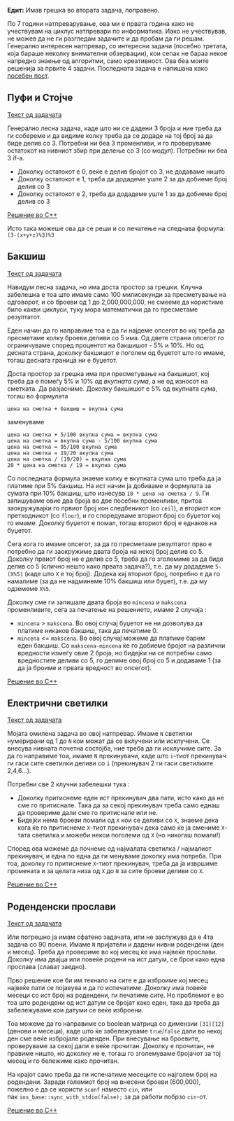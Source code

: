 **Едит:** Имав грешка во втората задача, поправено.

По 7 години натпреварување, ова ми е првата година како не учествувам на циклус натпревари по информатика. Иако не учествував, не можев да не ги разгледам задачите и да пробам да ги решам. Генерално интересен натпревар, со интересни задачи (посебно третата, која бараше неколку внимателни обзервации), кои сепак не бараа некое напредно знаење од алгоритми, само креативност. Ова беа моите решенија за првите 4 задачи. Последната задача е напишана како [посебен пост](https://aandevski.wordpress.com/2015/02/22/%D0%BC%D0%B5%D0%BD%D0%B4%D0%BE-%D0%B2%D0%B5%D0%BB%D0%BE%D1%81%D0%B8%D0%BF%D0%B5%D0%B4%D1%81%D0%BA%D0%B0-%D0%BF%D0%B0%D1%82%D0%B5%D0%BA%D0%B0/).

## Пуфи и Стојче

[Текст од задачата](http://mendo.mk/Task.do?competition=218&amp;id=532)

Генерално лесна задача, каде што ни се дадени 3 броја и ние треба да ги собереме и да видиме колку треба да се додаде на тој број за да биде делив со 3. Потребни ни беа 3 променливи, и го проверуваме остатокот на нивниот збир при делење со 3 (со модул). Потребни ни беа 3 if-а.
 * Доколку остатокот е 0, веќе е делив бројот со 3, не додаваме ништо
 * Доколку остатокот е 1, треба да додадеме уште 2 за да добиеме број делив со 3
 * Доколку остатокот е 2, треба да додадеме уште 1 за да добиеме број делив со 3

[Решение во C++](http://pastebin.com/ZuUy5Qyd)

Исто така можеше ова да се реши и со печатење на следнава формула: `(3-(x+y+z)%3)%3`

## Бакшиш

[Текст од задачата](http://mendo.mk/Task.do?competition=218&amp;id=528)

Навидум лесна задача, но има доста простор за грешки. Клучна забелешка е тоа што имаме само 100 милисекунди за пресметување на одговорот, и со броеви од 1 до 2,000,000,000, не смееме да користиме било какви циклуси, туку мора математички да го пресметаме резултатот.

Еден начин да го направиме тоа е да ги најдеме опсегот во кој треба да пресметаме колку броеви деливи со 5 има. Од двете страни опсегот го ограничуваме според процентот на бакшишот - 5% и 10%. Но од десната страна, доколку бакшишот е поголем од буџетот што го имаме, тогаш десната граница ни е буџетот.

Доста простор за грешка има при пресметување на бакшишот, кој треба да е помеѓу 5% и 10% *од вкупната сума*, а не од износот на сметката. Да разјасниме. Доколку бакшишот е 5% од вкупната сума, тогаш во формулата

```
цена на сметка + бакшиш = вкупна сума
```
заменуваме

```
цена на сметка + 5/100 вкупна сума = вкупна сума
цена на сметка = вкупна сума - 5/100 вкупна сума
цена на сметка = 95/100 вкупна сума
цена на сметка = 19/20 вкупна сума
цена на сметка / (19/20) = вкупна сума
20 * цена на сметка / 19 = вкупна сума
```

Со последната формула знаеме колку е вкупната сума што треба да ја платиме при 5% бакшиш. На ист начин ја добиваме и формулата за сумата при 10% бакшиш, што изнесува `10 * цена на сметка / 9`. Ги запишуваме овие два броја во две посебни променливи, притоа заокружувајќи го првиот број кон следбеникот (со `ceil`), а вториот кон претходникот (со `floor`), и го споредуваме вториот број со буџетот кој го имаме. Доколку буџетот е помал, тогаш вториот број е еднаков на буџетот.

Сега кога го имаме опсегот, за да го пресметаме резултатот прво е потребно да ги заокружиме двата броја на некој број делив со 5. Доколку првиот број не е делив со 5, треба да го зголемиме за да биде делив со 5 (слично нешто како првата задача?), т.е. да му додадеме `5-(X%5)` (каде што `X` е тој број). Додека кај вториот број, потребно е да го намалиме (за да не надминеме 10% бакшиш или буџет), т.е. да му одземеме `X%5`.

Доколку сме ги запишале двата броја во `mincena` и `makscena` променливите, сега за печатење на решението, имаме 2 случаја :
 * `mincena` > `makscena`. Во овој случај буџетот не ни дозволува да платиме никаков бакшиш, така да печатиме 0.
 * `mincena` <= `makscena`. Во овој случај можеме да платиме барем еден бакшиш. Со `makscena-mincena` ќе го добиеме бројот на различни вредности измеѓу овие 2 броја, но бидејќи ни се потребни само вредностите деливи со 5, го делиме овој број со 5 и додаваме 1 (за да ја броиме и првата вредност во опсегот).

[Решение во C++](http://pastebin.com/FcwTUaMs)

## Електрични светилки
[Текст од задачата](http://mendo.mk/Task.do?competition=218&amp;id=529)

Мојата омилена задача во овој натпревар. Имаме `N` светилки нумерирани од 1 до `N` кои можат да се вклучени или исклучени. Се внесува нивната почетна состојба, ние треба да ги исклучиме сите. За да го направиме тоа, имаме `N` прекинувачи, каде што `i`-тиот прекинувач ги гаси сите светилки деливи со `i` (прекинувач 2 ги гаси светилките 2,4,6...).

Потребни све 2 клучни забелешки тука :
 * Доколку притиснеме еден ист прекинувач два пати, исто како да не сме го притиснале. Така да за секој прекинувач треба само еднаш да провериме дали сме го притиснале или не.
 * Бидејќи нема броеви помали од `X` кои се деливи со `X`, знаеме дека кога ќе го притиснеме `X`-тиот прекинувач дека само ќе ја смениме `X`-тата светилка и можеби некои поголеми од `X` (но никогаш помали!)

Според ова можеме да почнеме од најмалата светилка / најмалиот прекинувач, и една по една да ги менуваме доколку има потреба. При тоа, доколку го притиснеме `X`-тиот прекинувач, треба да ја извршиме промената и за целата низа од `X` до `N` за сите броеви деливи со `X`.

[Решение во C++](http://pastebin.com/y18Sytg3)

## Роденденски прослави

[Текст од задачата](http://mendo.mk/Task.do?competition=218&amp;id=530)

Или погрешно ја имам сфатено задачата, или не заслужува да е 4та задача со 90 поени. Имаме `N` пријатели и дадени нивни родендени (ден и месец). Треба да провериме во кој месец ќе има највеќе прослави. Доколку има двајца или повеќе родени на ист датум, се брои како една прослава (слават заедно).

Прво решение кое би им текнало на сите е да изброиме кој месец највеќе пати се појавува и да го испечатиме. Доколку има повеќе месеци со ист број на родендени, ги печатиме сите. Но проблемот е во тоа што родендени од ист датум се бројат како еден, така да треба да забележуваме кои датуми се веќе изброени.

Тоа можеме да го направиме со boolean матрица со димензии `[31][12]` (денови и месеци), каде што ќе забележуваме `true`/`false` дали во некој ден сме веќе избројале роденден. При внесување на броевите, проверуваме за секој дали е веќе прочитан. Доколку е прочитан, не правиме ништо, но доколку не е, тогаш го зголемуваме бројачот за тој месец и го бележиме како прочитан.

На крајот само треба да ги испечатиме месеците со најголем број на родендени. Заради големиот број на внесени броеви (600,000), пожелно е да се користи `scanf` наместо `cin`, или пак `ios_base::sync_with_stdio(false);` за да работи побрзо `cin`-от.

[Решение во C++](http://pastebin.com/0kTmnVyB)
